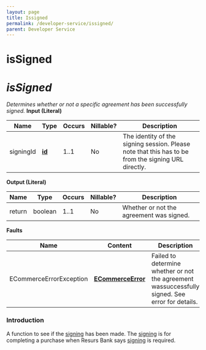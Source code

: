 ```yaml
---
layout: page
title: Issigned
permalink: /developer-service/issigned/
parent: Developer Service
---
```



# isSigned 

# *isSigned*
*Determines whether or not a specific agreement has been successfully
signed.*
**Input (Literal)**
  
| Name      | Type                                   | Occurs | Nillable? | Description                                                                                         |
|-----------|----------------------------------------|--------|-----------|-----------------------------------------------------------------------------------------------------|
| signingId | **[id](Simple-Types..._1475653.html)** | 1..1   | No        | The identity of the signing session. Please note that this has to be from the signing URL directly. |
  
**Output (Literal)**
  
| Name   | Type    | Occurs | Nillable? | Description                              |
|--------|---------|--------|-----------|------------------------------------------|
| return | boolean | 1..1   | No        | Whether or not the agreement was signed. |
  
  
**Faults**
  
| Name                    | Content                                             | Description                                                                                     |
|-------------------------|-----------------------------------------------------|-------------------------------------------------------------------------------------------------|
| ECommerceErrorException | **[ECommerceError](ECommerceError_1475945.html)**   | Failed to determine whether or not the agreement wassuccessfully signed. See error for details. |
  
### Introduction
A function to see if the
[signing](Concepts-and-Domain_950279.html#ConceptsandDomain-Anchor_Signing)
has been made. The
[signing](Concepts-and-Domain_950279.html#ConceptsandDomain-Anchor_Signing)
is for completing a purchase when Resurs Bank says
[signing](Concepts-and-Domain_950279.html#ConceptsandDomain-Anchor_Signing)
is required. 
